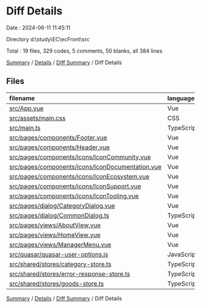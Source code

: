 # Diff Details

Date : 2024-06-11 11:45:11

Directory d:\\study\\EC\\ecFront\\src

Total : 19 files,  329 codes, 5 comments, 50 blanks, all 384 lines

[Summary](results.md) / [Details](details.md) / [Diff Summary](diff.md) / Diff Details

## Files
| filename | language | code | comment | blank | total |
| :--- | :--- | ---: | ---: | ---: | ---: |
| [src/App.vue](/src/App.vue) | Vue | -28 | 1 | -4 | -31 |
| [src/assets/main.css](/src/assets/main.css) | CSS | 9 | 0 | 0 | 9 |
| [src/main.ts](/src/main.ts) | TypeScript | 8 | 0 | 3 | 11 |
| [src/pages/components/Footer.vue](/src/pages/components/Footer.vue) | Vue | 27 | -3 | 5 | 29 |
| [src/pages/components/Header.vue](/src/pages/components/Header.vue) | Vue | -7 | 0 | -2 | -9 |
| [src/pages/components/icons/IconCommunity.vue](/src/pages/components/icons/IconCommunity.vue) | Vue | -7 | 0 | -1 | -8 |
| [src/pages/components/icons/IconDocumentation.vue](/src/pages/components/icons/IconDocumentation.vue) | Vue | -7 | 0 | -1 | -8 |
| [src/pages/components/icons/IconEcosystem.vue](/src/pages/components/icons/IconEcosystem.vue) | Vue | -7 | 0 | -1 | -8 |
| [src/pages/components/icons/IconSupport.vue](/src/pages/components/icons/IconSupport.vue) | Vue | -7 | 0 | -1 | -8 |
| [src/pages/components/icons/IconTooling.vue](/src/pages/components/icons/IconTooling.vue) | Vue | -18 | -1 | -1 | -20 |
| [src/pages/dialog/CategoryDialog.vue](/src/pages/dialog/CategoryDialog.vue) | Vue | 148 | 5 | 22 | 175 |
| [src/pages/dialog/CommonDialog.ts](/src/pages/dialog/CommonDialog.ts) | TypeScript | 21 | 0 | 6 | 27 |
| [src/pages/views/AboutView.vue](/src/pages/views/AboutView.vue) | Vue | 115 | 5 | 15 | 135 |
| [src/pages/views/HomeView.vue](/src/pages/views/HomeView.vue) | Vue | 45 | 0 | 6 | 51 |
| [src/pages/views/ManagerMenu.vue](/src/pages/views/ManagerMenu.vue) | Vue | 34 | -1 | 6 | 39 |
| [src/quasar/quasar-user-options.js](/src/quasar/quasar-user-options.js) | JavaScript | 7 | 0 | 1 | 8 |
| [src/shared/stores/category-store.ts](/src/shared/stores/category-store.ts) | TypeScript | -47 | -1 | -6 | -54 |
| [src/shared/stores/error-response-store.ts](/src/shared/stores/error-response-store.ts) | TypeScript | 38 | 0 | 3 | 41 |
| [src/shared/stores/goods-store.ts](/src/shared/stores/goods-store.ts) | TypeScript | 5 | 0 | 0 | 5 |

[Summary](results.md) / [Details](details.md) / [Diff Summary](diff.md) / Diff Details